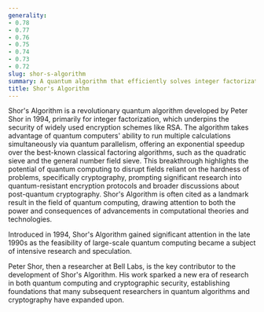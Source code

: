 ```yaml
---
generality:
- 0.78
- 0.77
- 0.76
- 0.75
- 0.74
- 0.73
- 0.72
slug: shor-s-algorithm
summary: A quantum algorithm that efficiently solves integer factorization, potentially threatening classical encryption systems.
title: Shor's Algorithm
---
```


Shor's Algorithm is a revolutionary quantum algorithm developed by Peter Shor in 1994, primarily for integer factorization, which underpins the security of widely used encryption schemes like RSA. The algorithm takes advantage of quantum computers' ability to run multiple calculations simultaneously via quantum parallelism, offering an exponential speedup over the best-known classical factoring algorithms, such as the quadratic sieve and the general number field sieve. This breakthrough highlights the potential of quantum computing to disrupt fields reliant on the hardness of problems, specifically cryptography, prompting significant research into quantum-resistant encryption protocols and broader discussions about post-quantum cryptography. Shor's Algorithm is often cited as a landmark result in the field of quantum computing, drawing attention to both the power and consequences of advancements in computational theories and technologies. 

Introduced in 1994, Shor's Algorithm gained significant attention in the late 1990s as the feasibility of large-scale quantum computing became a subject of intensive research and speculation. 

Peter Shor, then a researcher at Bell Labs, is the key contributor to the development of Shor's Algorithm. His work sparked a new era of research in both quantum computing and cryptographic security, establishing foundations that many subsequent researchers in quantum algorithms and cryptography have expanded upon.